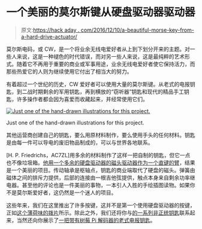 # 一个美丽的莫尔斯键从硬盘驱动器驱动器

> 原文:[https://hack aday . com/2016/12/10/a-beautiful-morse-key-from-a-hard-drive-actuator/](https://hackaday.com/2016/12/10/a-beautiful-morse-key-from-a-hard-drive-actuator/)

莫尔斯电码，或 CW，是一个将业余无线电爱好者从上到下划分开来的主题。对一些人来说，这是一种褪色的时代错误，而对另一些人来说，这是最纯粹的艺术形式。随着它不再用于重要的商业或军事用途，业余无线电爱好者使它保持活力，而那些热爱它的人则为继续使用它付出了相当大的努力。

有着超过一个世纪的历史，CW 爱好者可以使用大量的莫尔斯键。从老式的电报钥匙，到二战时期剩余的军用钥匙，再到横放的“窃听器”钥匙和现代的精品手工钥匙，许多操作者都会因为喜爱而收藏起来，并经常使用它们。

[![Just one of the hand-drawn illustrations for this project.](../Images/ee90b573194268a955228f55f31a0e03.png)](https://hackaday.com/wp-content/uploads/2016/11/12-tp-mag-stop-sm.jpg)

Just one of the hand-drawn illustrations for this project.

其他运营商创建自己的钥匙，要么用原材料制作，要么使用手头的任何材料。钥匙是由每一件可以导电的废旧物品制成的，可以与世界各地联系。

[H. P. Friedrichs，AC7ZL]用多余的材料制作了这样一把自制的钥匙，但它一点也不像垃圾箱。[他用一个多余的硬盘驱动器的磁头驱动器作为一个直键的臂](http://www.hpfriedrichs.com/radioroom/hdmorsekey/hdmorsekey.htm)，结果是一个美丽的项目。传动轴承是枢轴点，钥匙的商业端取代了硬盘的磁头。弹簧由磁体之间的排斥力提供，后部的连接由一根吉他弦提供，触点本身来自剩余功率继电器。甚至他的评论也是一件美丽的事物，一本引人入胜的手绘插图读物。如果你不是莫尔斯爱好者，这仍然是一个迷人的项目。

这些年来，我们在这里推出了许多按键，这并不是第一个使用硬盘驱动器的按键，正如[这个薄荷味的拨片](http://hackaday.com/2012/05/28/fine-tune-your-morse-code-skills-with-this-mint-tin-practice-keyer/)所示。除此之外，我们还将你与[的一系列非正统钥匙](http://hackaday.com/2010/07/25/alternative-morse-code-keys/)联系起来，当然还向你展示了[一把带有树莓 Pi 解码器的老式电报钥匙](http://hackaday.com/2016/02/21/breathing-new-life-into-an-old-key/)。